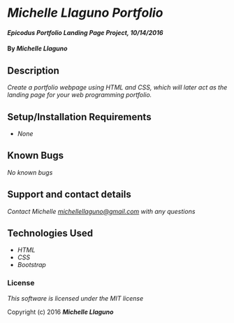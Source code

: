 # _Michelle Llaguno Portfolio_

#### _Epicodus Portfolio Landing Page Project, 10/14/2016_

#### By _**Michelle Llaguno**_

## Description

_Create a portfolio webpage using HTML and CSS, which will later act as the landing page for your web programming portfolio._

## Setup/Installation Requirements

* _None_

## Known Bugs

_No known bugs_

## Support and contact details

_Contact Michelle michellellaguno@gmail.com with any questions_

## Technologies Used

* _HTML_
* _CSS_
* _Bootstrap_

### License

*This software is licensed under the MIT license*

Copyright (c) 2016 **_Michelle Llaguno_**
